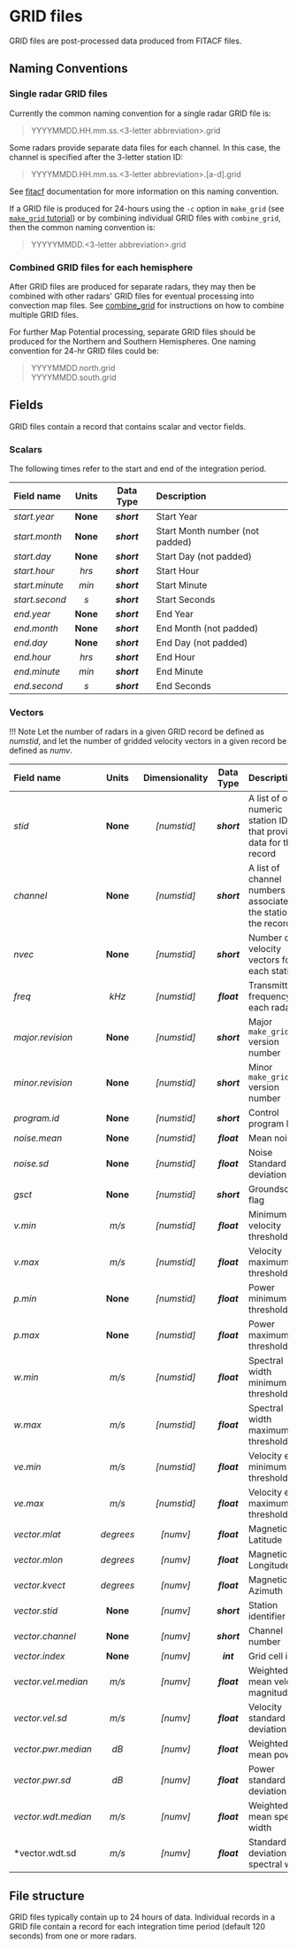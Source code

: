 <!-- Copyright (C) 2020 SuperDARN Canada, University of Saskatchewan 
author(s): Marina Schmidt 

Disclaimer: License under GNU v3.0, the file is found in the root directory under LICENSE 

-->
# GRID files 

GRID files are post-processed data produced from FITACF files.

## Naming Conventions

### Single radar GRID files

Currently the common naming convention for a single radar GRID file is:

> YYYYMMDD.HH.mm.ss.<3-letter abbreviation>.grid

Some radars provide separate data files for each channel. In this case, the channel is specified after the 3-letter station ID:

> YYYYMMDD.HH.mm.ss.<3-letter abbreviation>.[a-d].grid

See [fitacf](fitacf.md) documentation for more information on this naming convention. 

If a GRID file is produced for 24-hours using the `-c` option in `make_grid` (see [`make_grid` tutorial](../../user_guide/make_grid.md)) or by combining individual GRID files with `combine_grid`, then the common naming convention is:

> YYYYYMMDD.<3-letter abbreviation>.grid

### Combined GRID files for each hemisphere

After GRID files are produced for separate radars, they may then be combined with other radars' GRID files for eventual processing into convection map files.
See [combine_grid](../../user_guide/make_grid.md) for instructions on how to combine multiple GRID files.

For further Map Potential processing, separate GRID files should be produced for the Northern and Southern Hemispheres. One naming convention for 24-hr GRID files could be:

> YYYYMMDD.north.grid  
> YYYYMMDD.south.grid  

## Fields

GRID files contain a record that contains scalar and vector fields. 

### Scalars

The following times refer to the start and end of the integration period.

| Field name       | Units      | Data Type    | Description                                  |
| :----------      | :-----:    | :-------:    | :---                                           |
| *start.year*  | **None**   | ***short***  | Start Year |
| *start.month*  | **None**   | ***short***  | Start Month number (not padded)                            |
| *start.day*  | **None**   | ***short***  | Start Day (not padded)  |
| *start.hour*  | *hrs*      | ***short***  | Start Hour   |
| *start.minute*  | *min*      | ***short***  | Start Minute |
| *start.second*  | *s*        | ***short***  | Start Seconds  |
| *end.year*    | **None**   | ***short***  | End Year |
| *end.month*    | **None**   | ***short***  | End Month (not padded) |
| *end.day*    | **None**   | ***short***  | End Day (not padded) |
| *end.hour*    | *hrs*      | ***short***  | End Hour  |
| *end.minute*    | *min*      | ***short***  | End Minute |
| *end.second*    | *s*        | ***short***  | End Seconds |


### Vectors 

!!! Note
    Let the number of radars in a given GRID record be defined as *numstid*, and let the number of gridded velocity vectors in a given record be defined as *numv*. 

| Field name  | Units           | Dimensionality | Data Type   | Description                                                                 |
| :---------- | :-----:         | :-------:      | :---:       | :---                                                                        |
| *stid*      |  **None**       |  *[numstid]*     | ***short*** | A list of of numeric station IDs that provided data for the record |
| *channel*   |  **None**       |  *[numstid]*     | ***short*** | A list of channel numbers associated to the station id the record |
| *nvec*      | **None** | *[numstid]*  | ***short*** | Number of velocity vectors for each station|
| *freq*      | *kHz* | *[numstid]* | ***float*** | Transmitted frequency for each radar |
| *major.revision* | **None** | *[numstid]* | ***short*** | Major `make_grid` version number                    |
| *minor.revision* | **None** | *[numstid]* | ***short*** | Minor `make_grid` version number |
| *program.id*     | **None** | *[numstid]* | ***short*** | Control program ID | 
| *noise.mean*      | **None** | *[numstid]* | ***float*** | Mean noise |
| *noise.sd*        | **None** | *[numstid]* | ***float*** | Noise Standard deviation |
| *gsct*            | **None** | *[numstid]* | ***short*** | Groundscatter flag |
| *v.min*           | *m/s* | *[numstid]* | ***float*** | Minimum velocity threshold |
| *v.max*           | *m/s* | *[numstid]* | ***float*** | Velocity maximum threshold |
| *p.min*           | **None** | *[numstid]* | ***float*** | Power minimum threshold |
| *p.max*           | **None** | *[numstid]* | ***float*** | Power maximum threshold |
| *w.min*           | *m/s*  | *[numstid]* | ***float*** | Spectral width minimum threshold |
| *w.max*           | *m/s*  | *[numstid]* | ***float*** | Spectral width maximum threshold |
| *ve.min*          | *m/s*  | *[numstid]* | ***float*** | Velocity error minimum threshold |
| *ve.max*          | *m/s*  | *[numstid]* | ***float*** | Velocity error maximum threshold |
| *vector.mlat*     | *degrees* | *[numv]* | ***float*** | Magnetic Latitude |
| *vector.mlon*     | *degrees* | *[numv]* | ***float*** | Magnetic Longitude |
| *vector.kvect*    | *degrees* | *[numv]*   | ***float*** | Magnetic Azimuth |
| *vector.stid*     | **None**  | *[numv]*   | ***short*** | Station identifier |
| *vector.channel*  | **None**  | *[numv]*   | ***short*** | Channel number |  
| *vector.index*    | **None**  | *[numv]*   | ***int***   | Grid cell index |
| *vector.vel.median* | *m/s* | *[numv]*   | ***float*** | Weighted mean velocity magnitude |
| *vector.vel.sd*     | *m/s*   | *[numv]*   | ***float*** | Velocity standard deviation |
| *vector.pwr.median* | *dB*  | *[numv]*   | ***float*** | Weighted mean power|
| *vector.pwr.sd*     | *dB*  | *[numv]*   | ***float*** | Power standard deviation|
| *vector.wdt.median* | *m/s* | *[numv]*   | ***float*** | Weighted mean spectral width|
| *vector.wdt.sd      | *m/s* | *[numv]*   | ***float*** | Standard deviation of spectral width|

## File structure

GRID files typically contain up to 24 hours of data. Individual records in a GRID file contain a record for each integration time period (default 120 seconds) from one or more radars.
